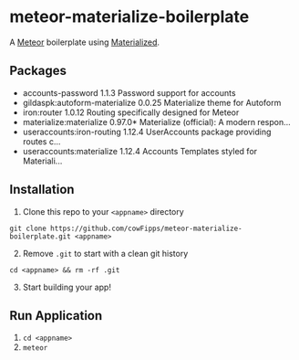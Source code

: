 # meteor-materialize-boilerplate
A [Meteor](https://www.meteor.com/) boilerplate using [Materialized](http://materializedcss.com/). 

## Packages
* accounts-password              1.1.3  Password support for accounts
* gildaspk:autoform-materialize  0.0.25  Materialize theme for Autoform
* iron:router                    1.0.12  Routing specifically designed for Meteor
* materialize:materialize        0.97.0* Materialize (official): A modern respon...
* useraccounts:iron-routing      1.12.4  UserAccounts package providing routes c...
* useraccounts:materialize       1.12.4  Accounts Templates styled for Materiali...

## Installation
1. Clone this repo to your `<appname>` directory

  `git clone https://github.com/cowFipps/meteor-materialize-boilerplate.git <appname>`

2. Remove `.git` to start with a clean git history

  `cd <appname> && rm -rf .git`

3. Start building your app!

## Run Application

1. `cd <appname>` 
2. `meteor`



